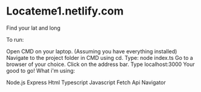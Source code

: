 # Locateme1.netlify.com
Find your lat and long

To run:

Open CMD on your laptop.
(Assuming you have everything installed) Navigate to the project folder in CMD using cd.
Type: node index.ts
Go to a browser of your choice.
Click on the address bar.
Type localhost:3000
Your good to go!
What i'm using:

Node.js
Express
Html
Typescript
Javascript
Fetch Api
Navigator
